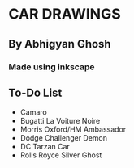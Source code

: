 # CAR DRAWINGS
## By Abhigyan Ghosh
### Made using inkscape

## To-Do List
- Camaro
- Bugatti La Voiture Noire
- Morris Oxford/HM Ambassador
- Dodge Challenger Demon
- DC Tarzan Car
- Rolls Royce Silver Ghost
